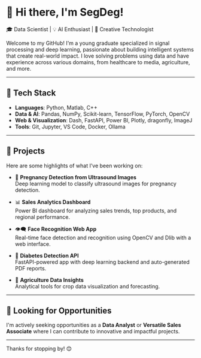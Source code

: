 # 👋 Hi there, I'm SegDeg!

🎓 Data Scientist | 💡 AI Enthusiast | 🎨 Creative Technologist

Welcome to my GitHub! I'm a young graduate specialized in signal processing and deep learning, passionate about building intelligent systems that create real-world impact. I love solving problems using data and have experience across various domains, from healthcare to media, agriculture, and more.

---

## 🔧 Tech Stack
- **Languages**: Python, Matlab, C++
- **Data & AI**: Pandas, NumPy, Scikit-learn, TensorFlow, PyTorch, OpenCV
- **Web & Visualization**: Dash, FastAPI, Power BI, Plotly, dragonfly, ImageJ
- **Tools**: Git, Jupyter, VS Code, Docker, Ollama

---

## 🚀 Projects
Here are some highlights of what I’ve been working on:

- 🤖 **Pregnancy Detection from Ultrasound Images**  
  Deep learning model to classify ultrasound images for pregnancy detection.

- 📊 **Sales Analytics Dashboard**  
  Power BI dashboard for analyzing sales trends, top products, and regional performance.

- 👁️‍🗨️ **Face Recognition Web App**  
  Real-time face detection and recognition using OpenCV and Dlib with a web interface.

- 💉 **Diabetes Detection API**  
  FastAPI-powered app with deep learning backend and auto-generated PDF reports.

- 🌿 **Agriculture Data Insights**  
  Analytical tools for crop data visualization and forecasting.

---

## 💼 Looking for Opportunities
I'm actively seeking opportunities as a **Data Analyst** or **Versatile Sales Associate** where I can contribute to innovative and impactful projects.

---

Thanks for stopping by! 😊

